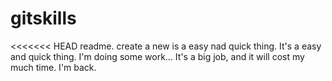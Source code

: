 # gitskills
<<<<<<< HEAD
readme. create a new is a easy nad quick thing. 
It's a easy and quick thing.
I'm doing some work...
It's a big job, and it will cost my much time.
I'm back.
